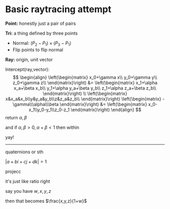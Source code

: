 # Basic raytracing attempt

**Point:** honestly just a pair of pairs

**Tri:** a thing defined by three points

- Normal: $(P_2-P_1)\times (P_3-P_1)$
- Flip points to flip normal

**Ray:** origin, unit vector



Intercept(ray,vector):
$$
\begin{align}
\left(\begin{matrix}
x_0+\gamma x\\
y_0+\gamma y\\
z_0+\gamma z\\
\end{matrix}\right)
&= \left(\begin{matrix}
x_1+\alpha x_a+\beta x_b\\
y_1+\alpha y_a+\beta y_b\\
z_1+\alpha z_a+\beta z_b\\
\end{matrix}\right)
\\
\left(\begin{matrix}
x&x_a&x_b\\y&y_a&y_b\\z&z_a&z_b\\
\end{matrix}\right)
\left(\begin{matrix}
-\gamma\\\alpha\\\beta
\end{matrix}\right)
&=
\left(\begin{matrix}
x_0-x_1\\y_0-y_1\\z_0-z_1
\end{matrix}\right)
\end{align}
$$
return $\alpha, \beta$

and if $\alpha,\beta>0, \alpha+\beta<1$ then within

yay!

---

quaternions or sth

$\left|a+bi+cj+dk\right|=1$



projecc

it's just like ratio right

say you have $w,x,y,z$

then that becomes $\frac{x,y,z}{1+w}$